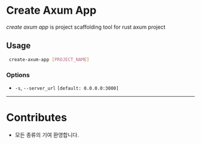 # Create Axum App

_create axum app_ is project scaffolding tool for rust axum project

## Usage

```bash
 create-axum-app [PROJECT_NAME]
```

### Options

- `-s`, `--server_url` `[default: 0.0.0.0:3000]`

---

# Contributes

- 모든 종류의 기여 환영합니다.
